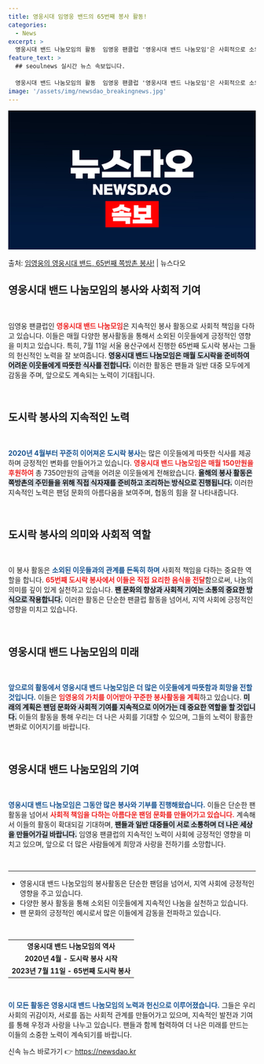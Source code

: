 ```yaml
---
title: 영웅시대 임영웅 밴드의 65번째 봉사 활동!
categories:
  - News
excerpt: >
  영웅시대 밴드 나눔모임의 활동  임영웅 팬클럽 '영웅시대 밴드 나눔모임'은 사회적으로 소외된 이웃들과 함께하…
feature_text: >
  ## seoulnews 실시간 뉴스 속보입니다.

  영웅시대 밴드 나눔모임의 활동  임영웅 팬클럽 '영웅시대 밴드 나눔모임'은 사회적으로 소외된 이웃들과 함께하…
image: '/assets/img/newsdao_breakingnews.jpg'
---
```


![뉴스다오 속보](/assets/img/newsdao_breakingnews.jpg)

<p>출처: <a href="https://newsdao.kr/4780" rel="dofollow">임영웅의 영웅시대 밴드, 65번째 쪽방촌 봉사!</a> | 뉴스다오</p>

<h2 data-ke-size="size26">영웅시대 밴드 나눔모임의 봉사와 사회적 기여</h2>

<p data-ke-size="size16">&nbsp;</p>

<p data-ke-size="size16">임영웅 팬클럽인 <b><span style="color: #ee2323;">영웅시대 밴드 나눔모임</span></b>은 지속적인 봉사 활동으로 사회적 책임을 다하고 있습니다. 이들은 매월 다양한 봉사활동을 통해서 소외된 이웃들에게 긍정적인 영향을 미치고 있습니다. 특히, 7월 11일 서울 용산구에서 진행한 65번째 도시락 봉사는 그들의 헌신적인 노력을 잘 보여줍니다. <b><span style="background-color: #21538527;">영웅시대 밴드 나눔모임은 매월 도시락을 준비하여 어려운 이웃들에게 따뜻한 식사를 전합니다.</span></b> 이러한 활동은 팬들과 일반 대중 모두에게 감동을 주며, 앞으로도 계속되는 노력이 기대됩니다.</p>

<p data-ke-size="size16">&nbsp;</p>

<h2 data-ke-size="size26">도시락 봉사의 지속적인 노력</h2>

<p data-ke-size="size16">&nbsp;</p>

<p data-ke-size="size16"><b><span style="color: #1a5490;">2020년 4월부터 꾸준히 이어져온 도시락 봉사</span></b>는 많은 이웃들에게 따뜻한 식사를 제공하며 긍정적인 변화를 만들어가고 있습니다. <b><span style="color: #ee2323;">영웅시대 밴드 나눔모임은 매월 150만원을 후원하여</span></b> 총 7350만원의 금액을 어려운 이웃들에게 전해왔습니다. <b><span style="background-color: #21538527;">올해의 봉사 활동은 쪽방촌의 주민들을 위해 직접 식자재를 준비하고 조리하는 방식으로 진행됩니다.</span></b> 이러한 지속적인 노력은 팬덤 문화의 아름다움을 보여주며, 협동의 힘을 잘 나타내줍니다.</p>

<p data-ke-size="size16">&nbsp;</p>

<h2 data-ke-size="size26">도시락 봉사의 의미와 사회적 역할</h2>

<p data-ke-size="size16">&nbsp;</p>

<p data-ke-size="size16">이 봉사 활동은 <b><span style="color: #1a5490;">소외된 이웃들과의 관계를 돈독히 하며</span></b> 사회적 책임을 다하는 중요한 역할을 합니다. <b><span style="color: #ee2323;">65번째 도시락 봉사에서 이들은 직접 요리한 음식을 전달</span></b>함으로써, 나눔의 의미를 깊이 있게 실천하고 있습니다. <b><span style="background-color: #21538527;">팬 문화의 향상과 사회적 기여는 소통의 중요한 방식으로 작용합니다.</span></b> 이러한 활동은 단순한 팬클럽 활동을 넘어서, 지역 사회에 긍정적인 영향을 미치고 있습니다.</p>

<p data-ke-size="size16">&nbsp;</p>

<h2 data-ke-size="size26">영웅시대 밴드 나눔모임의 미래</h2>

<p data-ke-size="size16">&nbsp;</p>

<p data-ke-size="size16"><b><span style="color: #1a5490;">앞으로의 활동에서 영웅시대 밴드 나눔모임은 더 많은 이웃들에게 따뜻함과 희망을 전할 것입니다.</span></b> 이들은 <b><span style="color: #ee2323;">임영웅의 가치를 이어받아 꾸준한 봉사활동을 계획</span></b>하고 있습니다. <b><span style="background-color: #21538527;">미래의 계획은 팬덤 문화와 사회적 기여를 지속적으로 이어가는 데 중요한 역할을 할 것입니다.</span></b> 이들의 활동을 통해 우리는 더 나은 사회를 기대할 수 있으며, 그들의 노력이 황홀한 변화로 이어지기를 바랍니다.</p>

<p data-ke-size="size16">&nbsp;</p>

<h2 data-ke-size="size26">영웅시대 밴드 나눔모임의 기여</h2>

<p data-ke-size="size16">&nbsp;</p>

<p data-ke-size="size16"><b><span style="color: #1a5490;">영웅시대 밴드 나눔모임은 그동안 많은 봉사와 기부를 진행해왔습니다.</span></b> 이들은 단순한 팬 활동을 넘어서 <b><span style="color: #ee2323;">사회적 책임을 다하는 아름다운 팬덤 문화를 만들어가고 있습니다.</span></b> 계속해서 이들의 활동이 확대되길 기대하며, <b><span style="background-color: #21538527;">팬들과 일반 대중들이 서로 소통하며 더 나은 세상을 만들어가길 바랍니다.</span></b> 임영웅 팬클럽의 지속적인 노력이 사회에 긍정적인 영향을 미치고 있으며, 앞으로 더 많은 사람들에게 희망과 사랑을 전하기를 소망합니다.</p>

<p data-ke-size="size16">&nbsp;</p>

<hr/>

<ul>
  <li>영웅시대 밴드 나눔모임의 봉사활동은 단순한 팬덤을 넘어서, 지역 사회에 긍정적인 영향을 주고 있습니다.</li>
  <li>다양한 봉사 활동을 통해 소외된 이웃들에게 지속적인 나눔을 실천하고 있습니다.</li>
  <li>팬 문화의 긍정적인 예시로서 많은 이들에게 감동을 전파하고 있습니다.</li>
</ul>

<p data-ke-size="size16">&nbsp;</p>

<table style="width: 100%;">
  <tr>
    <td style="text-align: center; height: 17px;"><b>영웅시대 밴드 나눔모임의 역사</b></td>
  </tr>
  <tr>
    <td style="text-align: center; height: 17px;"><b>2020년 4월 - 도시락 봉사 시작</b></td>
  </tr>
  <tr>
    <td style="text-align: center; height: 17px;"><b>2023년 7월 11일 - 65번째 도시락 봉사</b></td>
  </tr>
</table>

<p data-ke-size="size16">&nbsp;</p>

<p data-ke-size="size16"><b><span style="color: #1a5490;">이 모든 활동은 영웅시대 밴드 나눔모임의 노력과 헌신으로 이루어졌습니다.</span></b> 그들은 우리 사회의 귀감이자, 서로를 돕는 사회적 관계를 만들어가고 있으며, 지속적인 발전과 기여를 통해 우정과 사랑을 나누고 있습니다. 팬들과 함께 협력하여 더 나은 미래를 만드는 이들의 소중한 노력이 계속되기를 바랍니다.</p> 

신속 뉴스 바로가기 👉 <a href="https://newsdao.kr" rel="dofollow">https://newsdao.kr</a>


